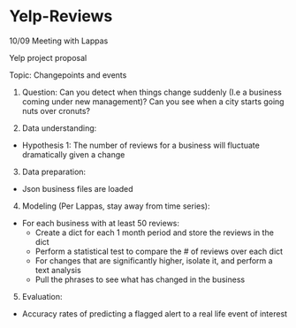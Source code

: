 # Yelp-Reviews

10/09 Meeting with Lappas

Yelp project proposal


Topic: Changepoints and events


1. Question: Can you detect when things change suddenly (I.e a business coming under new management)? Can you see when a city starts going nuts over cronuts?


2. Data understanding:

  * Hypothesis 1: The number of reviews for a business will fluctuate dramatically given a change




3. Data preparation:
  * Json business files are loaded




4. Modeling (Per Lappas, stay away from time series):

  * For each business with at least 50 reviews:
    * Create a dict for each 1 month period and store the reviews in the dict
    * Perform a statistical test to compare the # of reviews over each dict
    * For changes that are significantly higher, isolate it, and perform a text analysis
    * Pull the phrases to see what has changed in the business




5. Evaluation:

  * Accuracy rates of predicting a flagged alert to a real life event of interest
